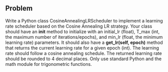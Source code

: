 ## Problem

Write a Python class CosineAnnealingLRScheduler to implement a learning rate scheduler based on the Cosine Annealing LR strategy. Your class should have an __init__ method to initialize with an initial_lr (float), T_max (int, the maximum number of iterations/epochs), and min_lr (float, the minimum learning rate) parameters. It should also have a **get_lr(self, epoch)** method that returns the current learning rate for a given epoch (int). The learning rate should follow a cosine annealing schedule. The returned learning rate should be rounded to 4 decimal places. Only use standard Python and the math module for trigonometric functions.